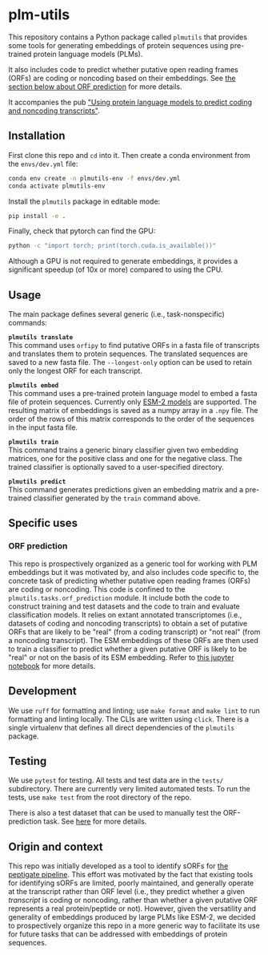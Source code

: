 # plm-utils

This repository contains a Python package called `plmutils` that provides some tools for generating embeddings of protein sequences using pre-trained protein language models (PLMs).

It also includes code to predict whether putative open reading frames (ORFs) are coding or noncoding based on their embeddings. See [the section below about ORF prediction](#orf-prediction) for more details.

It accompanies the pub ["Using protein language models to predict coding and noncoding transcripts"](https://doi.org/10.57844/arcadia-fa56-ee23).

## Installation

First clone this repo and `cd` into it. Then create a conda environment from the `envs/dev.yml` file:
```bash
conda env create -n plmutils-env -f envs/dev.yml
conda activate plmutils-env
```

Install the `plmutils` package in editable mode:
```bash
pip install -e .
```

Finally, check that pytorch can find the GPU:
```bash
python -c "import torch; print(torch.cuda.is_available())"
```
Although a GPU is not required to generate embeddings, it provides a significant speedup (of 10x or more) compared to using the CPU.

## Usage

The main package defines several generic (i.e., task-nonspecific) commands:

__`plmutils translate`__<br>
This command uses `orfipy` to find putative ORFs in a fasta file of transcripts and translates them to protein sequences. The translated sequences are saved to a new fasta file. The `--longest-only` option can be used to retain only the longest ORF for each transcript.

__`plmutils embed`__<br>
This command uses a pre-trained protein language model to embed a fasta file of protein sequences. Currently only [ESM-2 models](https://github.com/facebookresearch/esm?tab=readme-ov-file#available) are supported. The resulting matrix of embeddings is saved as a numpy array in a `.npy` file. The order of the rows of this matrix corresponds to the order of the sequences in the input fasta file.

__`plmutils train`__<br>
This command trains a generic binary classifier given two embedding matrices, one for the positive class and one for the negative class. The trained classifier is optionally saved to a user-specified directory.

__`plmutils predict`__<br>
This command generates predictions given an embedding matrix and a pre-trained classifier generated by the `train` command above.

## Specific uses

### ORF prediction

This repo is prospectively organized as a generic tool for working with PLM embeddings but it was motivated by, and also includes code specific to, the concrete task of predicting whether putative open reading frames (ORFs) are coding or noncoding. This code is confined to the `plmutils.tasks.orf_prediction` module. It include both the code to construct training and test datasets and the code to train and evaluate classification  models. It relies on extant annotated transcriptomes (i.e., datasets of coding and noncoding transcripts) to obtain a set of putative ORFs that are likely to be "real" (from a coding transcript) or "not real" (from a noncoding transcript). The ESM embeddings of these ORFs are then used to train a classifier to predict whether a given putative ORF is likely to be "real" or not on the basis of its ESM embedding. Refer to [this jupyter notebook](./notebooks/2024-coding-noncoding-prediction.ipynb) for more details.

## Development

We use `ruff` for formatting and linting; use `make format` and `make lint` to run formatting and linting locally. The CLIs are written using `click`. There is a single virtualenv that defines all direct dependencies of the `plmutils` package.

## Testing

We use `pytest` for testing. All tests and test data are in the `tests/` subdirectory. There are currently very limited automated tests. To run the tests, use `make test` from the root directory of the repo.

There is also a test dataset that can be used to manually test the ORF-prediction task. See [here](./tests/data/README.md) for more details. 

## Origin and context

This repo was initially developed as a tool to identify sORFs for [the peptigate pipeline](https://github.com/Arcadia-Science/peptigate). This effort was motivated by the fact that existing tools for identifying sORFs are limited, poorly maintained, and generally operate at the transcript rather than ORF level (i.e., they predict whether a given *transcript* is coding or noncoding, rather than whether a given putative ORF represents a real protein/peptide or not). However, given the versatility and generality of embeddings produced by large PLMs like ESM-2, we decided to prospectively organize this repo in a more generic way to facilitate its use for future tasks that can be addressed with embeddings of protein sequences.
